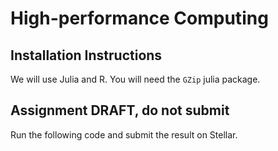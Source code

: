 # High-performance Computing

## Installation Instructions

We will use Julia and R.
You will need the ``GZip`` julia package.

## Assignment **DRAFT, do not submit**


Run the following code and submit the result on Stellar.
